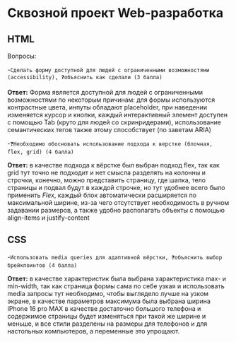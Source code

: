 # Сквозной проект Web-разработка

## HTML
Вопросы:

-```Сделать форму доступной для людей с ограниченными возможностями (accessibility), ❓объяснить как сделали (3 балла)```

**Ответ:** Форма является доступной для людей с ограниченными возможностями по некоторым причинам: для формы используются
контрастные цвета, инпуты обладают placeholder, при наведении изменяется курсор и кнопки, каждый интерактивный элемент
доступен с помощью Tab (круто для людей со скринридерами), использование семантических тегов также этому способствует
(по заветам ARIA)

-```❓Необходимо обосновать использование подхода к верстке (блочная, flex, grid) (4 балла)```

**Ответ:** в качестве подхода к вёрстке был выбран подход flex, так как grid тут точно не подходит и нет смысла разделять на колонны и строчки,
конечно, можно представить страницу, где шапка, тело страницы и подвал будут в каждой строчке, но тут удобнее всего было применить _Flex_,
каждый блок автоматически расширяется по максимальной ширине, из-за чего отсутствует необходимость в ручном задавании размеров, а также
удобно располагать объекты с помощью align-items и justify-content


## CSS

-```Использовать media queries для адаптивной вёрстки, ❓объяснить выбор брейкпоинтов (4 балла)```

**Ответ:** в качестве характеристик была выбрана характеристика max- и min-width, так как страница формы сама по себе узкая
и использовать media запросы тут необходимо, чтобы выглядело лучше на узком экране, в качестве параметров максимума была выбрана ширина
IPhone 16 pro MAX в качестве достаточно большого телефона и содержимое страницы будет изменяться при такой же ширине и меньше, и все стили
разделены на размеры для телефонов и для настольных компьютеров, а переменные это упрощают.